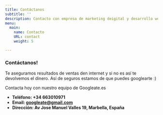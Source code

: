 ```yaml
---
title: Contáctanos
subtitle: ''
description: Contacto con empresa de marketing deigital y desarrollo web
menu:
  main:
    name: Contacto
    URL: contact
    weight: 5

---
```

### Contáctanos!

Te aseguramos resultados de ventas den internet y si no es así te devolvemos el dinero. Así de seguros estamos de que puedes googlearte :)

Contacta hoy con nuestro equipo de Googleate.es

* **Teléfono: +34 663010971**
* **Email: googleate@gmail.com**
* **Dirección: Av Jose Manuel Valles 19, Marbella, España**